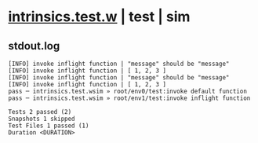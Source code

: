 # [intrinsics.test.w](../../../../../examples/tests/valid/intrinsics.test.w) | test | sim

## stdout.log
```log
[INFO] invoke inflight function | "message" should be "message"
[INFO] invoke inflight function | [ 1, 2, 3 ]
[INFO] invoke inflight function | "message" should be "message"
[INFO] invoke inflight function | [ 1, 2, 3 ]
pass ─ intrinsics.test.wsim » root/env0/test:invoke default function 
pass ─ intrinsics.test.wsim » root/env1/test:invoke inflight function

Tests 2 passed (2)
Snapshots 1 skipped
Test Files 1 passed (1)
Duration <DURATION>
```

